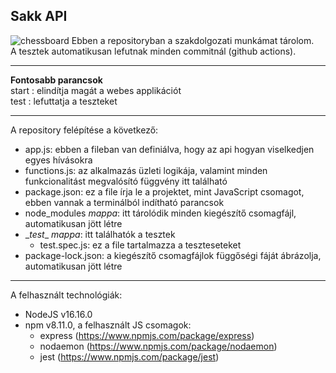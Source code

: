 
## Sakk API
![chessboard](https://media.wired.com/photos/5f592bfb643fbe1f6e6807ec/191:100/w_2400,h_1256,c_limit/business_chess_1200074974.jpg)
Ebben a repositoryban a szakdolgozati munkámat tárolom.  
A tesztek automatikusan lefutnak minden commitnál (github actions). 
***
**Fontosabb parancsok**  
start : elindítja magát a webes applikációt  
test  : lefuttatja a teszteket
***
A repository felépítése a következő:
* app.js: ebben a fileban van definiálva, hogy az api hogyan
viselkedjen egyes hívásokra
* functions.js: az alkalmazás üzleti logikája, valamint minden funkcionalitást megvalósító függvény itt található
* package.json: ez a file írja le a projektet, mint JavaScript csomagot, ebben vannak a terminálból indítható parancsok
* node_modules *mappa*: itt tárolódik minden kiegészítő csomagfájl, automatikusan jött létre
* \__test__ *mappa*: itt találhatók a tesztek
    * test.spec.js: ez a file tartalmazza a teszteseteket
* package-lock.json: a kiegészítő csomagfájlok függőségi fáját ábrázolja, automatikusan jött létre

***
A felhasznált technológiák:
* NodeJS v16.16.0
* npm v8.11.0, a felhasznált JS csomagok:
    * express (https://www.npmjs.com/package/express)
    * nodaemon (https://www.npmjs.com/package/nodaemon)
    * jest (https://www.npmjs.com/package/jest)